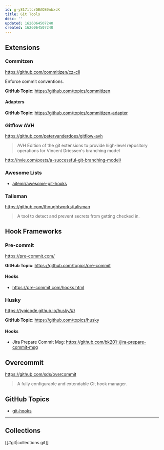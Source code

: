 ```yaml
---
id: g-y817itcrGBAQB0nbxcK
title: Git Tools
desc: ''
updated: 1626064507240
created: 1626064507240
---
```


## Extensions

### Commitzen

<https://github.com/commitizen/cz-cli>

Enforce commit conventions.

**GitHub Topic**: <https://github.com/topics/commitizen>

#### Adapters

**GitHub Topic**: <https://github.com/topics/commitizen-adapter>

### Gitflow AVH

<https://github.com/petervanderdoes/gitflow-avh>

> AVH Edition of the git extensions to provide high-level repository operations for Vincent Driessen's branching model

<http://nvie.com/posts/a-successful-git-branching-model/>

### Awesome Lists

- [aitemr/awesome-git-hooks](https://github.com/aitemr/awesome-git-hooks)

### Talisman

<https://github.com/thoughtworks/talisman>

> A tool to detect and prevent secrets from getting checked in.

## Hook Frameworks

### Pre-commit

<https://pre-commit.com/>

**GitHub Topic**: <https://github.com/topics/pre-commit>

#### Hooks

- <https://pre-commit.com/hooks.html>

### Husky

<https://typicode.github.io/husky/#/>

**GitHub Topic**: <https://github.com/topics/husky>

#### Hooks

- Jira Prepare Commit Msg: <https://github.com/bk201-/jira-prepare-commit-msg>

## Overcommit

<https://github.com/sds/overcommit>

> A fully configurable and extendable Git hook manager.

## GitHub Topics

- [git-hooks](https://github.com/topics/git-hooks)

----

## Collections

[[#git|collections.git]]
